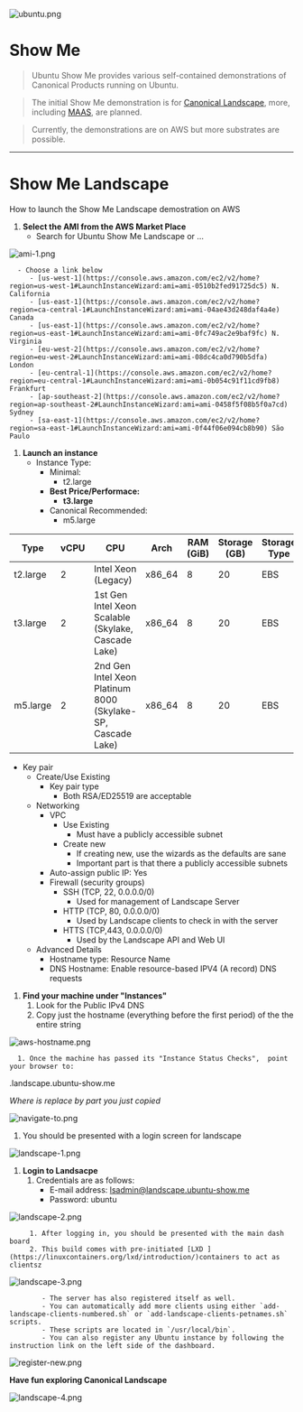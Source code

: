 ![ubuntu.png](https://github.com/ThinGuy/show-me/blob/main/docs/ubuntu.png?raw=true)
# Show Me

> Ubuntu Show Me provides various self-contained demonstrations of Canonical Products running on Ubuntu.

> The initial Show Me demonstration is for [Canonical Landscape](https://landscape.canonical.com/), more, including [MAAS](https://maas.io/), are planned.

> Currently, the demonstrations are on AWS but more substrates are possible.

----

# Show Me Landscape

How to launch the Show Me Landscape demostration on AWS

1. **Select the AMI from the AWS Market Place**
   - Search for Ubuntu Show Me Landscape or …

![ami-1.png](https://github.com/ThinGuy/show-me/blob/main/docs/ami-1.png?raw=true)

      - Choose a link below
         - [us-west-1](https://console.aws.amazon.com/ec2/v2/home?region=us-west-1#LaunchInstanceWizard:ami=ami-0510b2fed91725dc5) N. California
         - [us-east-1](https://console.aws.amazon.com/ec2/v2/home?region=ca-central-1#LaunchInstanceWizard:ami=ami-04ae43d248daf4a4e) Canada
         - [us-east-1](https://console.aws.amazon.com/ec2/v2/home?region=us-east-1#LaunchInstanceWizard:ami=ami-0fc749ac2e9baf9fc) N. Virginia
         - [eu-west-2](https://console.aws.amazon.com/ec2/v2/home?region=eu-west-2#LaunchInstanceWizard:ami=ami-08dc4ca0d790b5dfa) London
         - [eu-central-1](https://console.aws.amazon.com/ec2/v2/home?region=eu-central-1#LaunchInstanceWizard:ami=ami-0b054c91f11cd9fb8) Frankfurt
         - [ap-southeast-2](https://console.aws.amazon.com/ec2/v2/home?region=ap-southeast-2#LaunchInstanceWizard:ami=ami-0458f5f08b5f0a7cd) Sydney
         - [sa-east-1](https://console.aws.amazon.com/ec2/v2/home?region=sa-east-1#LaunchInstanceWizard:ami=ami-0f44f06e094cb8b90) São Paulo
1. **Launch an instance**
   - Instance Type:
      - Minimal:
         - t2.large
      - **Best Price/Performace:**
         - **t3.large**
      - Canonical Recommended:
         - m5.large

| Type     | vCPU | CPU                                                         | Arch   | RAM (GiB) | Storage (GB) | Storage Type | Linux pricing |
| -------- | ---- | ----------------------------------------------------------- | ------ | --------- | ------------ | ------------ | ------------- |
| t2.large | 2    | Intel Xeon (Legacy)                                         | x86_64 | 8         | 20           | EBS          | 0.0928 USD/hr |
| t3.large | 2    | 1st Gen Intel Xeon Scalable (Skylake, Cascade Lake)         | x86_64 | 8         | 20           | EBS          | 0.0832 USD/hr |
| m5.large | 2    | 2nd Gen Intel Xeon Platinum 8000 (Skylake-SP, Cascade Lake) | x86_64 | 8         | 20           | EBS          | 0.096 USD/hr  |

- Key pair
   - Create/Use Existing
      - Key pair type
         - Both RSA/ED25519 are acceptable
   - Networking
      - VPC
         - Use Existing
            - Must have a publicly accessible subnet
         - Create new
            - If creating new, use the wizards as the defaults are sane
            - Important part is that there a publicly accessible subnets
      - Auto-assign public IP:  Yes
      - Firewall (security groups)
         - SSH (TCP, 22, 0.0.0.0/0)
            - Used for management of Landscape Server
         - HTTP (TCP, 80, 0.0.0.0/0)
            - Used by Landscape clients to check in with the server
         - HTTS (TCP,443, 0.0.0.0/0)
            - Used by the Landscape API and Web UI
   - Advanced Details
      - Hostname type:  Resource Name
      - DNS Hostname: Enable resource-based IPV4 (A record) DNS requests
1. **Find your machine under "Instances"**
   1. Look for the Public IPv4 DNS
   2. Copy just the hostname (everything before the first period) of the the entire string

![aws-hostname.png](https://github.com/ThinGuy/show-me/blob/main/docs/aws-hostname.png)

      1. Once the machine has passed its "Instance Status Checks",  point your browser to:

<your-aws-hostname>.landscape.ubuntu-show.me

*Where <your-aws-hostname> is replace by part you just copied*

![navigate-to.png](https://github.com/ThinGuy/show-me/blob/main/docs/navigate-to.png)

   1. You should be presented with a login screen for landscape

![landscape-1.png](https://github.com/ThinGuy/show-me/blob/main/docs/landscape-1.png)

1. **Login to Landsacpe**
   1. Credentials are as follows:
      - E-mail address: lsadmin@landscape.ubuntu-show.me
      - Password: ubuntu

![landscape-2.png](https://github.com/ThinGuy/show-me/blob/main/docs/landscape-2.png)

         1. After logging in, you should be presented with the main dash board
         2. This build comes with pre-initiated [LXD ](https://linuxcontainers.org/lxd/introduction/)containers to act as clientsz

![landscape-3.png](https://github.com/ThinGuy/show-me/blob/main/docs/landscape-3.png)

            - The server has also registered itself as well.
            - You can automatically add more clients using either `add-landscape-clients-numbered.sh` or `add-landscape-clients-petnames.sh` scripts.
            - These scripts are located in `/usr/local/bin`.
            - You can also register any Ubuntu instance by following the instruction link on the left side of the dashboard.

![register-new.png](https://github.com/ThinGuy/show-me/blob/main/docs/register-new.png)

**Have fun exploring Canonical Landscape**

![landscape-4.png](https://github.com/ThinGuy/show-me/blob/main/docs/landscape-4.png)

